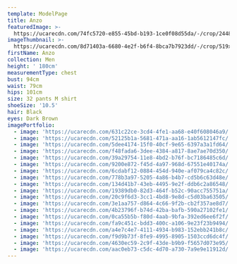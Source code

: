 ```yaml
---
template: ModelPage
title: Anzo
featuredImage: >-
  https://ucarecdn.com/74fc5720-e855-45bd-b193-1ce0f08d55da/-/crop/2448x1404/0,108/-/preview/
imageThumbnail: >-
  https://ucarecdn.com/8d71403a-6680-4e2f-b6f4-8bca7b7923dd/-/crop/519x734/106,290/-/preview/
firstName: Anzo
collection: Men
height: ' 180cm'
measurementType: chest
bust: 94cm
waist: 79cm
hips: 101cm
size: 32 pants M shirt
shoeSize: '10.5'
hair: Black
eyes: Dark Brown
imagePortfolio:
  - image: 'https://ucarecdn.com/631c22ce-3cd4-4fe1-aa68-e40f608046a9/'
  - image: 'https://ucarecdn.com/52125b1a-5681-471a-aa16-1ab5612147fc/'
  - image: 'https://ucarecdn.com/5dee4174-15f0-40cf-9e65-6397a3a1fd64/'
  - image: 'https://ucarecdn.com/f48fada6-3dee-4384-a817-8ae7ae70d350/'
  - image: 'https://ucarecdn.com/39a29754-11e8-4bd2-b76f-bc7186485c6d/'
  - image: 'https://ucarecdn.com/9200e872-f45d-4a97-968d-67551e40174a/'
  - image: 'https://ucarecdn.com/6cdabf12-0884-454d-940e-af079ca4c82c/'
  - image: 'https://ucarecdn.com/778b3a97-5205-4a86-b4b7-cd5b6c63d48e/'
  - image: 'https://ucarecdn.com/134d41b7-43eb-4495-9e2f-ddb6c2a86548/'
  - image: 'https://ucarecdn.com/19389db0-82d3-464f-b52c-90acc755751a/'
  - image: 'https://ucarecdn.com/20c9f6d3-3cc1-4bd8-9e8d-c5d03ba63505/'
  - image: 'https://ucarecdn.com/3e1aa757-d864-4c66-9f2b-cb2f357ae8d7/'
  - image: 'https://ucarecdn.com/4b23796f-b74d-42ba-bafb-590a27102fe1/'
  - image: 'https://ucarecdn.com/0ca55b5b-f80d-4aab-9bfa-392ed6ee6f2f/'
  - image: 'https://ucarecdn.com/fa9c451c-bdd3-400c-a106-9e23f23b9494/'
  - image: 'https://ucarecdn.com/a4e7c4e7-4111-4934-b983-152ebb241b8c/'
  - image: 'https://ucarecdn.com/f9d9b73f-8fe9-4995-8905-1503ccd6dc4f/'
  - image: 'https://ucarecdn.com/4630ec59-2c9f-43de-b9b9-f5657d073e95/'
  - image: 'https://ucarecdn.com/aac0eb73-c5dc-4d70-a730-7a9e9e11912d/'
---
```


